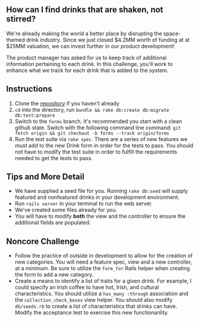 ## How can I find drinks that are shaken, not stirred?

We're already making the world a better place by disrupting the space-themed drink industry. 
Since we just closed $4.2MM worth of funding at at $25MM valuation, we can invest further in our product development!

The product manager has asked for us to keep track of additional information pertaining to each drink. 
In this challenge, you'll work to enhance what we track for each drink that is added to the system.

## Instructions

1. Clone the [repository][launchtails-gh] if you haven't already
2. `cd` into the directory, run `bundle && rake db:create db:migrate db:test:prepare`
3. Switch to the `forms` branch. It's recommended you start with a clean github state. 
  Switch with the following command line command: `git fetch origin && git checkout -b forms --track origin/forms`
4. Run the test suite via `rake spec`. 
  There are a series of new features we must add to the new Drink form in order for the tests to pass.
  You should not have to modify the test suite in order to fulfill the
  requirements needed to get the tests to pass.

## Tips and More Detail

* We have supplied a seed file for you. 
  Running `rake db:seed` will supply featured and nonfeatured drinks in your development environment.
* Run `rails server` in your terminal to run the web server.
* We've created some files already for you.
* You will have to modify **both** the view and the controller to ensure the additional fields are populated.

## Noncore Challenge

* Follow the practice of outside in development to allow for the creation of new categories. 
  You will need a feature spec, view and a new controller, at a minimum. Be sure to utilize the `form_for` 
  Rails helper when creating the form to add a new category.
* Create a means to identify a list of traits for a given drink. 
  For example, I could specify an Irish coffee to have hot, Irish, and cultural characteristics.
  You should utilize a `has_many :through` association and the `collection_check_boxes` view helper.
  You should also modify `db/seeds.rb` to create a list of characteristics that
  drinks can have. Modify the acceptance test to exercise this new
  functionanlity.

[launchtails-gh]: https://github.com/LaunchAcademy/launchtails
